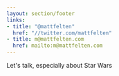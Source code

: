 ```yaml
---
layout: section/footer
links:
- title: "@mattfelten"
  href: "//twitter.com/mattfelten"
- title: m@mattfelten.com
  href: mailto:m@mattfelten.com
---
```


Let's talk, especially about Star Wars
